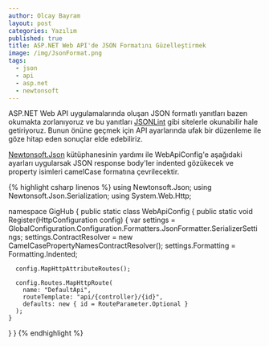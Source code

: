 ```yaml
---
author: Olcay Bayram
layout: post
categories: Yazılım
published: true
title: ASP.NET Web API'de JSON Formatını Güzelleştirmek
image: /img/JsonFormat.png
tags:
  - json
  - api
  - asp.net
  - newtonsoft
---
```

ASP.NET Web API uygulamalarında oluşan JSON formatlı yanıtları bazen okumakta zorlanıyoruz ve bu yanıtları [JSONLint](http://jsonlint.com/) gibi sitelerle okunabilir hale getiriyoruz. Bunun önüne geçmek için API ayarlarında ufak bir düzenleme ile göze hitap eden sonuçlar elde edebiliriz.

[Newtonsoft.Json](http://www.newtonsoft.com/json) kütüphanesinin yardımı ile WebApiConfig'e aşağıdaki ayarları uygularsak JSON response body'ler indented gözükecek ve property isimleri camelCase formatına çevrilecektir.

{% highlight csharp linenos %}
using Newtonsoft.Json;
using Newtonsoft.Json.Serialization;
using System.Web.Http;

namespace GigHub
{
  public static class WebApiConfig
  {
    public static void Register(HttpConfiguration config)
    {
      var settings = GlobalConfiguration.Configuration.Formatters.JsonFormatter.SerializerSettings;
      settings.ContractResolver = new CamelCasePropertyNamesContractResolver();
      settings.Formatting = Formatting.Indented;

      config.MapHttpAttributeRoutes();

      config.Routes.MapHttpRoute(
        name: "DefaultApi",
        routeTemplate: "api/{controller}/{id}",
        defaults: new { id = RouteParameter.Optional }
      );
    }
  }
}
{% endhighlight %}
